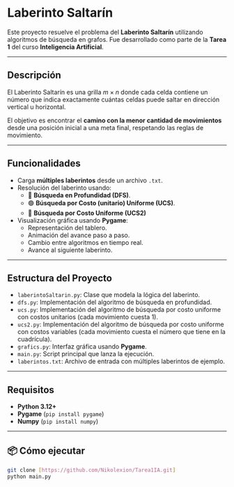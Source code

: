 # Laberinto Saltarín

Este proyecto resuelve el problema del **Laberinto Saltarín** utilizando algoritmos de búsqueda en grafos. Fue desarrollado como parte de la **Tarea 1** del curso **Inteligencia Artificial**.

---

## Descripción

El Laberinto Saltarín es una grilla $m \times n$ donde cada celda contiene un número que indica exactamente cuántas celdas puede saltar en dirección vertical u horizontal.

El objetivo es encontrar el **camino con la menor cantidad de movimientos** desde una posición inicial a una meta final, respetando las reglas de movimiento.

---

## Funcionalidades

- Carga **múltiples laberintos** desde un archivo `.txt`.
- Resolución del laberinto usando:
  - 🔵 **Búsqueda en Profundidad (DFS)**.
  - 🟢 **Búsqueda por Costo (unitario) Uniforme (UCS)**.
  - 🔴 **Búsqueda por Costo Uniforme (UCS2)**
- Visualización gráfica usando **Pygame**:
  - Representación del tablero.
  - Animación del avance paso a paso.
  - Cambio entre algoritmos en tiempo real.
  - Avance al siguiente laberinto.

---

## Estructura del Proyecto

- `laberintoSaltarin.py`: Clase que modela la lógica del laberinto.
- `dfs.py`: Implementación del algoritmo de búsqueda en profundidad.
- `ucs.py`: Implementación del algoritmo de búsqueda por costo uniforme con costos unitarios (cada movimiento cuesta 1).
- `ucs2.py`: Implementación del algoritmo de búsqueda por costo uniforme con costos variables (cada movimiento cuesta el número que tiene en la cuadrícula).
- `grafics.py`: Interfaz gráfica usando **Pygame**.
- `main.py`: Script principal que lanza la ejecución.
- `laberintos.txt`: Archivo de entrada con múltiples laberintos de ejemplo.

---

## Requisitos

- **Python 3.12+**
- **Pygame** (`pip install pygame`)
- **Numpy** (`pip install numpy`)

---

## 📦 Cómo ejecutar

```bash
git clone [https://github.com/Nikolexion/Tarea1IA.git]
python main.py

